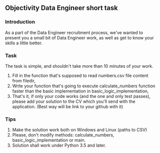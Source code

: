 ## Objectivity Data Engineer short task

### Introduction
As a part of the Data Engineer recruitment process, we've wanted to present you a small bit
of Data Engineer work, as well as get to know your skills a little better.


### Task

The task is simple, and shouldn't take more than 10 minutes of your work.

1. Fill in the function that's supposed to read numbers.csv file content from filedir,
2. Write your function that's going to execute calculate_numbers function faster than the basic
implementation in basic_logic_implementation,
3. That's it, if only your code works (and the one and only test passes), please add your solution
to the CV which you'll send with the application. (Best way will be link to your github with it)


### Tips
1. Make the solution work both on Windows and Linux (paths to CSV)
2. Please, don't modify methods: calculate_numbers, basic_logic_implementation or main.
3. Solution shall work under Python 3.5 and later.
